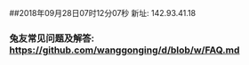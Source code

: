 ##2018年09月28日07时12分07秒 新址: 142.93.41.18
### 兔友常见问题及解答: https://github.com/wanggonging/d/blob/w/FAQ.md
